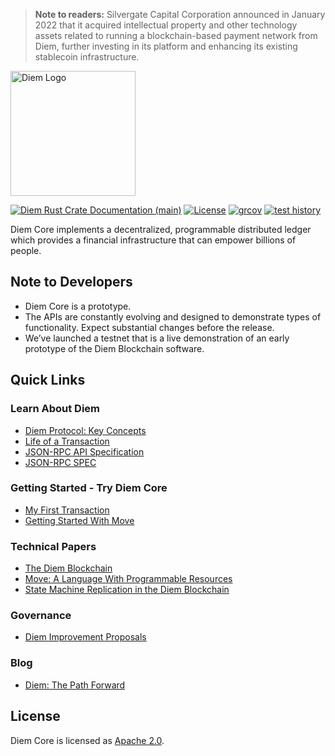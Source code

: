 > **Note to readers:** Silvergate Capital Corporation announced in January 2022 that it acquired intellectual property and other technology assets related to running a blockchain-based payment network from Diem, further investing in its platform and enhancing its existing stablecoin infrastructure.
<a href="https://developers.diem.com">
	<img width="200" src="./.assets/diem.png" alt="Diem Logo" />
</a>


[![Diem Rust Crate Documentation (main)](https://img.shields.io/badge/docs-main-59f)](https://diem.github.io/diem/)
[![License](https://img.shields.io/badge/license-Apache-green.svg)](LICENSE)
[![grcov](https://img.shields.io/badge/Coverage-grcov-green)](https://ci-artifacts.diem.com/coverage/unit-coverage/latest/index.html)
[![test history](https://img.shields.io/badge/Test-History-green)](https://ci-artifacts.diem.com/testhistory/diem/diem/auto/ci-test.yml/index.html)

Diem Core implements a decentralized, programmable distributed ledger which provides a financial infrastructure that can empower billions of people.

## Note to Developers
* Diem Core is a prototype.
* The APIs are constantly evolving and designed to demonstrate types of functionality. Expect substantial changes before the release.
* We’ve launched a testnet that is a live demonstration of an early prototype of the Diem Blockchain software.


## Quick Links

### Learn About Diem
* [Diem Protocol: Key Concepts](https://developers.diem.com/docs/basics/basics-txns-states/)
* [Life of a Transaction](https://developers.diem.com/docs/transactions/basics-life-of-txn/)
* [JSON-RPC API Specification](json-rpc/json-rpc-spec.md)
* [JSON-RPC SPEC](json-rpc/json-rpc-spec.md)

### Getting Started - Try Diem Core
* [My First Transaction](https://developers.diem.com/docs/tutorials/tutorial-my-first-transaction/)
* [Getting Started With Move](https://diem.github.io/move/introduction.html)

### Technical Papers
* [The Diem Blockchain](https://developers.diem.com/docs/technical-papers/the-diem-blockchain-paper)
* [Move: A Language With Programmable Resources](https://developers.diem.com/docs/technical-papers/move-paper)
* [State Machine Replication in the Diem Blockchain](https://developers.diem.com/docs/technical-papers/state-machine-replication-paper)

### Governance
* [Diem Improvement Proposals](https://dip.diem.com/all-dips)

### Blog
* [Diem: The Path Forward](https://developers.diem.com/blog/2019/06/18/the-path-forward/)

## License

Diem Core is licensed as [Apache 2.0](https://github.com/diem/diem/blob/latest/LICENSE).
